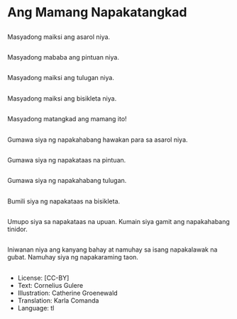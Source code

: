 # Ang Mamang Napakatangkad

##
Masyadong maiksi ang asarol niya.

##
Masyadong mababa ang pintuan niya.

##
Masyadong maiksi ang tulugan niya.

##
Masyadong maiksi ang bisikleta niya.

##
Masyadong matangkad ang mamang ito!

##
Gumawa siya ng napakahabang hawakan para sa asarol niya. 

##
Gumawa siya ng napakataas na pintuan.

##
Gumawa siya ng napakahabang tulugan.

##
Bumili siya ng napakataas na bisikleta.

##
Umupo siya sa napakataas na upuan. Kumain siya gamit ang napakahabang tinidor.

##
Iniwanan niya ang kanyang bahay at namuhay sa isang napakalawak na gubat. Namuhay siya ng napakaraming taon.

##
* License: [CC-BY]
* Text: Cornelius Gulere
* Illustration: Catherine Groenewald
* Translation: Karla Comanda
* Language: tl
